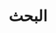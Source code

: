 ---
title: "البحث" # in any language you want
layout: "search" # necessary for search
# url: "/archive"
# description: "Description for Search"
summary: "search"
placeholder: "اكتب ماتود أن تبحث عنه"
---